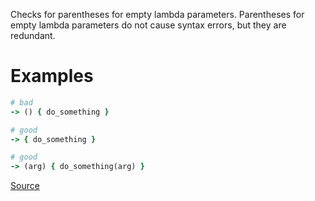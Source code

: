 
Checks for parentheses for empty lambda parameters. Parentheses
for empty lambda parameters do not cause syntax errors, but they are
redundant.

# Examples

```ruby
# bad
-> () { do_something }

# good
-> { do_something }

# good
-> (arg) { do_something(arg) }
```

[Source](http://www.rubydoc.info/gems/rubocop/RuboCop/Cop/Style/EmptyLambdaParameter)